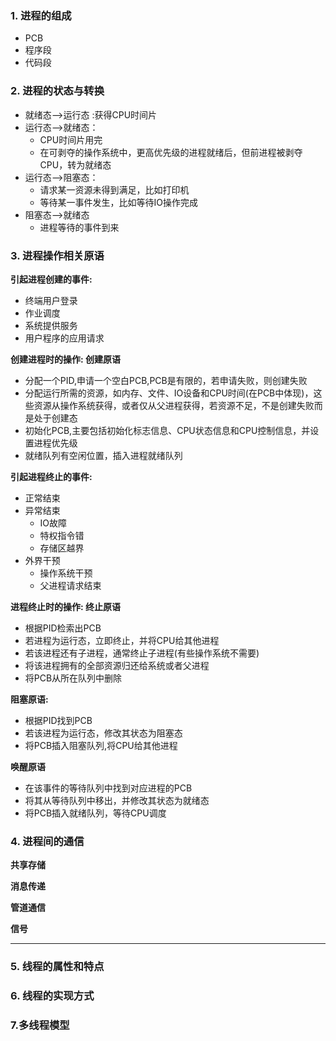 ### 1. 进程的组成

- PCB
- 程序段
- 代码段

### 2. 进程的状态与转换



- 就绪态-->运行态 :获得CPU时间片
- 运行态-->就绪态：
  - CPU时间片用完
  - 在可剥夺的操作系统中，更高优先级的进程就绪后，但前进程被剥夺CPU，转为就绪态
- 运行态-->阻塞态：
  - 请求某一资源未得到满足，比如打印机
  - 等待某一事件发生，比如等待IO操作完成
- 阻塞态-->就绪态
  - 进程等待的事件到来

### 3. 进程操作相关原语



**引起进程创建的事件:**

- 终端用户登录
- 作业调度
- 系统提供服务
- 用户程序的应用请求

**创建进程时的操作: 创建原语**

- 分配一个PID,申请一个空白PCB,PCB是有限的，若申请失败，则创建失败
- 分配运行所需的资源，如内存、文件、IO设备和CPU时间(在PCB中体现)，这些资源从操作系统获得，或者仅从父进程获得，若资源不足，不是创建失败而是处于创建态
- 初始化PCB,主要包括初始化标志信息、CPU状态信息和CPU控制信息，并设置进程优先级
- 就绪队列有空闲位置，插入进程就绪队列





**引起进程终止的事件:**

- 正常结束
- 异常结束
  - IO故障
  - 特权指令错
  - 存储区越界
- 外界干预
  - 操作系统干预
  - 父进程请求结束

**进程终止时的操作: 终止原语**

- 根据PID检索出PCB
- 若进程为运行态，立即终止，并将CPU给其他进程
- 若该进程还有子进程，通常终止子进程(有些操作系统不需要)
- 将该进程拥有的全部资源归还给系统或者父进程
- 将PCB从所在队列中删除



**阻塞原语:**

- 根据PID找到PCB
- 若该进程为运行态，修改其状态为阻塞态
- 将PCB插入阻塞队列,将CPU给其他进程



**唤醒原语**

- 在该事件的等待队列中找到对应进程的PCB
- 将其从等待队列中移出，并修改其状态为就绪态
- 将PCB插入就绪队列，等待CPU调度





### 4. 进程间的通信



**共享存储**



**消息传递**



**管道通信**



**信号**

---



### 5. 线程的属性和特点



### 6. 线程的实现方式



### 7.多线程模型
